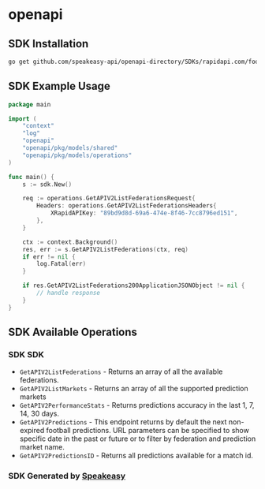 # openapi

<!-- Start SDK Installation -->
## SDK Installation

```bash
go get github.com/speakeasy-api/openapi-directory/SDKs/rapidapi.com/football-prediction/2/go
```
<!-- End SDK Installation -->

## SDK Example Usage
<!-- Start SDK Example Usage -->
```go
package main

import (
    "context"
    "log"
    "openapi"
    "openapi/pkg/models/shared"
    "openapi/pkg/models/operations"
)

func main() {
    s := sdk.New()

    req := operations.GetAPIV2ListFederationsRequest{
        Headers: operations.GetAPIV2ListFederationsHeaders{
            XRapidAPIKey: "89bd9d8d-69a6-474e-8f46-7cc8796ed151",
        },
    }

    ctx := context.Background()
    res, err := s.GetAPIV2ListFederations(ctx, req)
    if err != nil {
        log.Fatal(err)
    }

    if res.GetAPIV2ListFederations200ApplicationJSONObject != nil {
        // handle response
    }
}
```
<!-- End SDK Example Usage -->

<!-- Start SDK Available Operations -->
## SDK Available Operations

### SDK SDK

* `GetAPIV2ListFederations` - Returns an array of all the available federations.
* `GetAPIV2ListMarkets` - Returns an array of all the supported prediction markets
* `GetAPIV2PerformanceStats` - Returns predictions accuracy in the last 1, 7, 14, 30 days.
* `GetAPIV2Predictions` - This endpoint returns by default the next non-expired football predictions. URL parameters can be specified to show specific date in the past or future or to filter by federation and prediction market name.
* `GetAPIV2PredictionsID` - Returns all predictions available for a match id.
<!-- End SDK Available Operations -->

### SDK Generated by [Speakeasy](https://docs.speakeasyapi.dev/docs/using-speakeasy/client-sdks)
